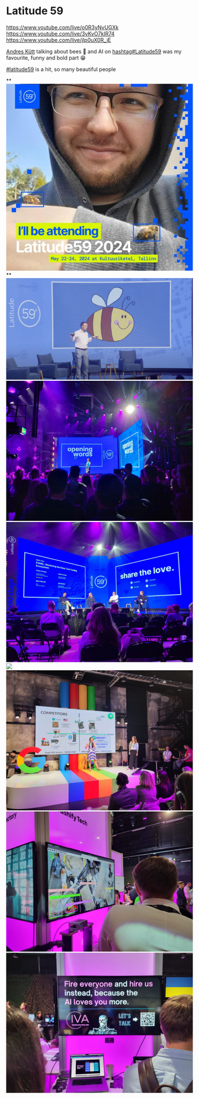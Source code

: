 # Latitude 59
https://www.youtube.com/live/o0R3yNvUGXk
https://www.youtube.com/live/3vKvO7kIR74
https://www.youtube.com/live/jlp0uX0R_jE


[](https://www.linkedin.com/in/ACoAAABbt4YBzWvw138zUp7KV4x5mEXcF12j_NM)[Andres Kütt](https://www.linkedin.com/in/andreskytt/) talking about bees 🐝 and AI on [hashtag#Latitude59](https://www.linkedin.com/feed/hashtag/?keywords=latitude59&highlightedUpdateUrns=urn%3Ali%3Aactivity%3A7199833543647125504) was my favourite, funny and bold part 😁

[#latitude59](https://www.linkedin.com/feed/hashtag/?keywords=latitude59&highlightedUpdateUrns=urn%3Ali%3Aactivity%3A7199334544850747392) is a hit, so many beautiful people

**![](img/Pasted%20image%2020241019224826.png)
**
![](img/Pasted%20image%2020241019224718.png)
![](img/Pasted%20image%2020241019224727.png)
![](img/Pasted%20image%2020241019224733.png)
![](img/Pasted%20image%2020241019224740.png)
![](img/Pasted%20image%2020241019224746.png)
![](img/Pasted%20image%2020241019224751.png)
![](img/Pasted%20image%2020241019224757.png)
